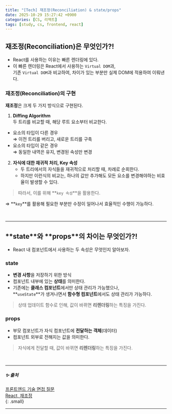 ```yaml
---
title: "[Tech] 재조정(Reconciliation) & state/props"
date: 2025-10-29 15:27:42 +0900
categories: [CS, 리액트]
tags: [study, cs, frontend, react]
---
```


## **재조정**(Reconciliation)은 무엇인가?!

- <span class="bluepen">React</span>를 사용하는 이유는 <span class="blue2pen">빠른 렌더링</span>에 있다.      
- 이 빠른 렌더링은 <span class="bluepen">React</span>에서 사용하는 `Virtual DOM`과,  
  기존 `Virtual DOM`과 비교하여, <span class="yellow2pen">차이가 있는 부분만 실제 DOM에 적용</span>하여 이뤄낸다.  

### **재조정**(Reconciliation)의 구현

**재조정**은 크게 두 가지 방식으로 구현된다.  

1. **Diffing Algorithm**    
   두 트리를 비교할 때, <span class="blue2pen">해당 루트 요소부터 비교</span>한다.      
  - 요소의 타입이 다른 경우  
    ⇒ 이전 트리를 버리고, 새로운 트리를 구축  
  - 요소의 타입이 같은 경우  
    ⇒ 동일한 내역은 유지, 변경된 속성만 변경  

2. **자식에 대한 재귀적 처리, <span class="bluepen">Key 속성</span>**    
   - 두 트리에서의 자식들을 재귀적으로 처리할 때, 차례로 순회한다. 
   - 하지만 이런식의 비교는, <span class="red2pen">하나의 값만 추가해도 모든 요소를 변경해야하는 비효율이 발생할 수 있다.</span>    
     
  > 따라서, 이를 위해 **`key 속성`**을 활용한다.   

  ⇒ **`key`**를 활용해 필요한 부분만 수정이 일어나서 효율적인 수행이 가능하다.  

<br> 

---

## **<span class="greenpen">state</span>**와 **<span class="greenpen">props</span>**의 차이는 무엇인가?!

- <span class="bluepen">React</span> 내 컴포넌트에서 사용하는 두 속성은 무엇인지 알아보자.  

### **<span class="greenpen">state</span>**   

- **변경 사항**을 저장하기 위한 방식
- <span class="yellow2pen">컴포넌트 내부</span>에 있는 **상태**를 의미한다.   
- 기존에는 **클래스 컴포넌트**에서만 상태 관리가 가능했으나,      
  **`useState`**가 생겨나면서 **함수형 컴포넌트**에서도 상태 관리가 가능하다.  

> 상태 업데이트 함수로 인해, 값이 바뀌면 **리렌더링**하는 특징을 가진다.   
 
### **<span class="greenpen">props</span>**  

- 부모 컴포넌트가 자식 컴포넌트에 **전달하는 객체**(데이터)  
- <span class="yellow2pen">컴포넌트 외부</span>로 전해지는 값을 의미한다.  
  
> 자식에게 전달할 때, 값이 바뀌면 **리렌더링**하는 특징을 가진다.    

<br>

---

##### ✨ 출처   

[프론트엔드 기술 면접 질문](https://frontend-interview-question.vercel.app/)   
[React, 재조정](https://ko.legacy.reactjs.org/docs/reconciliation.html)    
{: .small}     

---
